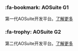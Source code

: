 ﻿### :fa-bookmark: AOSuite G1
第一代AOSuite开发平台。[了解更多](http://git.oschina.net/osworks/AOS/tree/master/AOSuite%20G1)  
### :fa-trophy: AOSuite G2
第二代AOSuite开发平台。[了解更多](http://git.oschina.net/osworks/AOS/tree/master/AOSuite%20G2) 